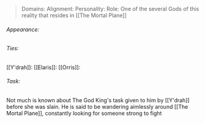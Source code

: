 > Domains: 
> Alignment: 
> Personality: 
> Role: One of the several Gods of this reality that resides in [[The Mortal Plane]]

###### Appearance:

###### Ties:
[[Y'drah]]: 
[[Elaris]]: 
[[Orris]]: 
###### Task:
Not much is known about The God King's task given to him by [[Y'drah]] before she was slain. He is said to be wandering aimlessly around [[The Mortal Plane]], constantly looking for someone strong to fight